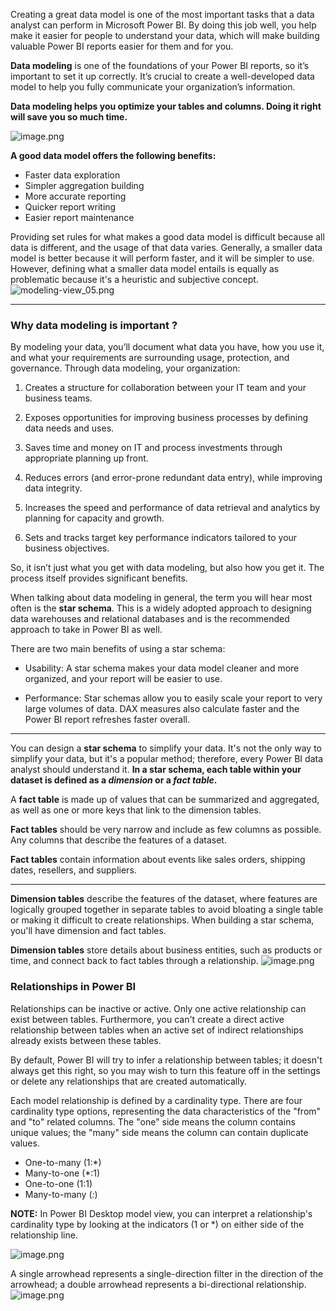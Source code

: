 Creating a great data model is one of the most important tasks that a data analyst can perform in Microsoft Power BI. By doing this job well, you help make it easier for people to understand your data, which will make building valuable Power BI reports easier for them and for you.

**Data modeling** is one of the foundations of your Power BI reports, so it’s important to set it up correctly. It’s crucial to create a well-developed data model to help you fully communicate your organization’s information.

**Data modeling helps you optimize your tables and columns. Doing it right will save you so much time.**

![image.png](https://dphi-live.s3.amazonaws.com/media_uploads/image_b563b0649ec74139a2784755905b9c93.png)

**A good data model offers the following benefits:**

* Faster data exploration
* Simpler aggregation building
* More accurate reporting
* Quicker report writing
* Easier report maintenance

Providing set rules for what makes a good data model is difficult because all data is different, and the usage of that data varies. Generally, a smaller data model is better because it will perform faster, and it will be simpler to use. However, defining what a smaller data model entails is equally as problematic because it's a heuristic and subjective concept.
![modeling-view_05.png](https://dphi-live.s3.amazonaws.com/media_uploads/modeling-view_05_36b50128b1b945e8a0b099bfc3bc197f.png)

---
### **Why data modeling is important ?**
By modeling your data, you’ll document what data you have, how you use it, and what your requirements are surrounding usage, protection, and governance. Through data modeling, your organization:

1) Creates a structure for collaboration between your IT team and your business teams.

2) Exposes opportunities for improving business processes by defining data needs and uses.

3) Saves time and money on IT and process investments through appropriate planning up front.

4) Reduces errors (and error-prone redundant data entry), while improving data integrity.

5) Increases the speed and performance of data retrieval and analytics by planning for capacity and growth.

6) Sets and tracks target key performance indicators tailored to your business objectives.

So, it isn’t just what you get with data modeling, but also how you get it. The process itself provides significant benefits.


When talking about data modeling in general, the term you will hear most often is the **star schema**. This is a widely adopted approach to designing data warehouses and relational databases and is the recommended approach to take in Power BI as well.  

There are two main benefits of using a star schema:

- Usability: A star schema makes your data model cleaner and more organized, and your report will be easier to use.

- Performance: Star schemas allow you to easily scale your report to very large volumes of data. DAX measures also calculate faster and the Power BI report refreshes faster overall.

---

You can design a **star schema** to simplify your data. It's not the only way to simplify your data, but it's a popular method; therefore, every Power BI data analyst should understand it. **In a star schema, each table within your dataset is defined as a *dimension* or a *fact table*.**

A **fact table** is made up of values that can be summarized and aggregated, as well as one or more keys that link to the dimension tables. 

**Fact tables** should be very narrow and include as few columns as possible. Any columns that describe the features of a dataset.

**Fact tables** contain information about events like sales orders, shipping dates, resellers, and suppliers.

---
**Dimension tables** describe the features of the dataset, where features are logically grouped together in separate tables to avoid bloating a single table or making it difficult to create relationships.
When building a star schema, you'll have dimension and fact tables.

**Dimension tables** store details about business entities, such as products or time, and connect back to fact tables through a relationship.
![image.png](https://dphi-live.s3.amazonaws.com/media_uploads/image_6898aee9958c4c288cb58b238d2f59c5.png)

### Relationships in Power BI

Relationships can be inactive or active. Only one active relationship can exist between tables. Furthermore, you can't create a direct active relationship between tables when an active set of indirect relationships already exists between these tables.

By default, Power BI will try to infer a relationship between tables; it doesn't always get this right, so you may wish to turn this feature off in the settings or delete any relationships that are created automatically.

Each model relationship is defined by a cardinality type. There are four cardinality type options, representing the data characteristics of the "from" and "to" related columns. The "one" side means the column contains unique values; the "many" side means the column can contain duplicate values.

- One-to-many (1:*)
- Many-to-one (*:1)
- One-to-one (1:1)
- Many-to-many (*:*)

**NOTE:**
In Power BI Desktop model view, you can interpret a relationship's cardinality type by looking at the indicators (1 or *) on either side of the relationship line.

![image.png](https://dphi-live.s3.amazonaws.com/media_uploads/image_e3d5ebb61b4b4f37a431d0b2087d9d0c.png)

A single arrowhead represents a single-direction filter in the direction of the arrowhead; a double arrowhead represents a bi-directional relationship.
![image.png](https://dphi-live.s3.amazonaws.com/media_uploads/image_2b8aa6a2088c4b5abff34089762f096a.png)